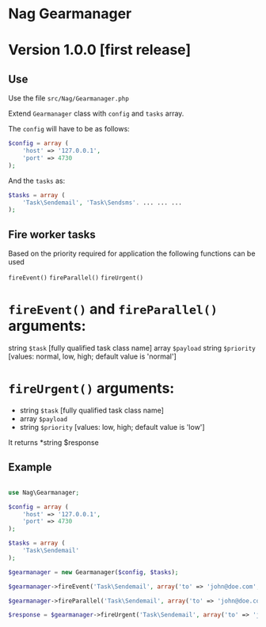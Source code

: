 Nag Gearmanager
===================

# Version 1.0.0 [first release]

## Use

Use the file ``src/Nag/Gearmanager.php``

Extend ``Gearmanager`` class with ``config`` and ``tasks`` array.

The ``config`` will have to be as follows:

```php
$config = array (
    'host' => '127.0.0.1',
    'port' => 4730
);
```

And the ``tasks`` as:
```php
$tasks = array (
    'Task\Sendemail', 'Task\Sendsms'. ... ... ...
);
```

## Fire worker tasks

Based on the priority required for application the following functions can be used

``fireEvent()``
``fireParallel()``
``fireUrgent()``

# ``fireEvent()`` and ``fireParallel()`` arguments:

string ``$task`` [fully qualified task class name]
array ``$payload``
string ``$priority`` [values: normal, low, high; default value is 'normal']

# ``fireUrgent()`` arguments:

* string ``$task`` [fully qualified task class name]
* array ``$payload``
* string ``$priority`` [values: low, high; default value is 'low']

It returns
*string $response

## Example

```php

use Nag\Gearmanager;

$config = array (
    'host' => '127.0.0.1',
    'port' => 4730
);

$tasks = array (
    'Task\Sendemail'
);

$gearmanager = new Gearmanager($config, $tasks);

$gearmanager->fireEvent('Task\Sendemail', array('to' => 'john@doe.com', 'msg' => 'Hello!'), 'normal');

$gearmanager->fireParallel('Task\Sendemail', array('to' => 'john@doe.com', 'msg' => 'Hello!'), 'low');

$response = $gearmanager->fireUrgent('Task\Sendemail', array('to' => 'john@doe.com', 'msg' => 'Hello!'), 'high');

```
